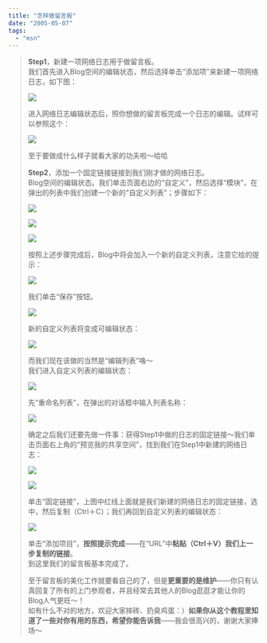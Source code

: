 ```yaml
---
title: "怎样做留言板"
date: "2005-05-07"
tags: 
  - "msn"
---
```


> **Step1**，新建一项网络日志用于做留言板。  
> 我们首先进入Blog空间的编辑状态，然后选择单击“添加项”来新建一项网络日志，如下图：
> 
> ![](http://storage.msn.com/x1pbhY6ku2Zwe7_G5P-l4lX4ERbxKjUJ5wYqJZOyxeSHYTxi3nO4LXfyoZbdbwB-2ymbwIAoApPMlyOiqUczgseeV5ygFhCofAUG1dbSSUaONI355cVRCp21A)
> 
> 进入网络日志编辑状态后，照你想做的留言板完成一个日志的编辑。试样可以参照这个：
> 
> ![](http://storage.msn.com/x1pbhY6ku2Zwe7_G5P-l4lX4ERbxKjUJ5wYqJZOyxeSHYTVMUc6ooThPBrG5SAsEWoKr_VnuXMBf3FE3ePoOrGRCMXLKb9BagclW65eBIs1yeq8rHSpOapa2Q)
> 
> 至于要做成什么样子就看大家的功夫啦～哈哈
> 
> **Step2**，添加一个固定链接链接到我们刚才做的网络日志。  
> Blog空间的编辑状态。我们单击页面右边的“自定义”，然后选择“模块”，在弹出的列表中我们创建一个新的“自定义列表”；步骤如下：
> 
> ![](http://storage.msn.com/x1pbhY6ku2Zwe7_G5P-l4lX4ERbxKjUJ5wYqJZOyxeSHYRF3GGrfSzXXnsMJUQj56WSjI94nhThnc4EdhlIjw0pnu9lSEf_QC5ReqIrendEQsAbpwe1lJGkZA)
> 
> ![](http://storage.msn.com/x1pbhY6ku2Zwe7_G5P-l4lX4ERbxKjUJ5wYqJZOyxeSHYQL2KMdrbhSjcyZcK4mjwS6SV9-B9N3r8pxNoDq9PFK95GyXpsBc6Sp9-sIYk5-4e3HMZSEaxe5Hw)
> 
> ![](http://storage.msn.com/x1pbhY6ku2Zwe7_G5P-l4lX4ERbxKjUJ5wYqJZOyxeSHYTQJgmeuKQ0G8qEOjClJOWWzWap4HU6ynO5vl3EtZ3V62mBFWbkMRKE9cwE7X9dlzBY6nc4o7z48A)
> 
> 按照上述步骤完成后，Blog中将会加入一个新的自定义列表，注意它给的提示：
> 
> ![](http://storage.msn.com/x1pbhY6ku2Zwe7_G5P-l4lX4ERbxKjUJ5wYqJZOyxeSHYSQOj5N2ebIZKpO7kOHKxGfrIOArUXdfXDgQsOtIUGCQ_h2zc-qpUm7Ei40JjSW6pQeNhXk3Fgg3A)
> 
> 我们单击“保存”按钮。
> 
> ![](http://storage.msn.com/x1pbhY6ku2Zwe7_G5P-l4lX4ERbxKjUJ5wYqJZOyxeSHYRt4mAWUnxp8QUPjIbc_0j0IfCaly07yu56CkXnqLDIYuPiiBfYB2DOviHKVwtGzqMNeJz93aDnxA)
> 
> 新的自定义列表将变成可编辑状态：
> 
> ![](http://storage.msn.com/x1pbhY6ku2Zwe7_G5P-l4lX4ERbxKjUJ5wYqJZOyxeSHYRwWrs-iHVi70NG3LHl_hAPLxwHcGo-YOEcuqsx1tO6li_a8Fb9eL3ucHm6XxIbrxaeZ3u0-jnsKw)
> 
> 而我们现在该做的当然是“编辑列表”咯～  
> 我们进入自定义列表的编辑状态：
> 
> ![](http://storage.msn.com/x1pbhY6ku2Zwe7_G5P-l4lX4ERbxKjUJ5wYqJZOyxeSHYTbotVxFzr5F90Hv94kfmGUJ-a9Ngy_6gDoUwNzXYtZClQCRGTPz5YKu2-vUW1-WBNGwIUKoXoHeg)
> 
> 先“重命名列表”，在弹出的对话框中输入列表名称：
> 
> ![](http://storage.msn.com/x1pbhY6ku2Zwe7_G5P-l4lX4ERbxKjUJ5wYqJZOyxeSHYS1bIfMp8ZXbHCXQgg4yF-ZHGNVBoWtDlWrSAVGa_8QEb81IMdyW2H_R67YoGnTOdcMKS0Bu1L6Ag)
> 
> 确定之后我们还要先做一件事：获得Step1中做的日志的固定链接～我们单击页面右上角的“预览我的共享空间”，找到我们在Step1中新建的网络日志：
> 
> ![](http://storage.msn.com/x1pbhY6ku2Zwe7_G5P-l4lX4ERbxKjUJ5wYqJZOyxeSHYSzoRTeS7gOYYadRSl8cp9iiqtj2RHiu5s8G6R1SIzE7dcQPgivnaP4UY58vVk-SkZ5rbdkBKgxPw)
> 
> ![](http://storage.msn.com/x1pbhY6ku2Zwe7_G5P-l4lX4ERbxKjUJ5wYqJZOyxeSHYSSmKxMCQci2DDEYl8GxJpHkia33m0A3tT0b5oIj7wXGp_Y5DhPJTb5Pw2yvhv8RxNBr4OTAceQUg)
> 
> 单击“固定链接”，上图中红线上面就是我们新建的网络日志的固定链接，选中，然后复制（Ctrl＋C）；我们再回到自定义列表的编辑状态：
> 
> ![](http://storage.msn.com/x1pbhY6ku2Zwe7_G5P-l4lX4ERbxKjUJ5wYqJZOyxeSHYT53VqDIXNLo8vSGMbpVa-Mg7p_yjk-W5KaTFNDqNVn8QCupIyvP0dKSzADl2T_q_21u9gcXbfzLg)
> 
> 单击“添加项目”，**按照提示完成**——在“URL”中**粘贴（Ctrl＋V）我们上一步复制的链接**。  
> 到这里我们的留言板基本完成了。
> 
>   
> 至于留言板的美化工作就要看自己的了，但是**更重要的是维护**——你只有认真回复了所有的上门参观者，并且经常去其他人的Blog逛逛才能让你的Blog人气更旺～！  
> 如有什么不对的地方，欢迎大家摔砖、扔臭鸡蛋：）**如果你从这个教程里知道了一些对你有用的东西，希望你能告诉我**——我会很高兴的，谢谢大家捧场～
